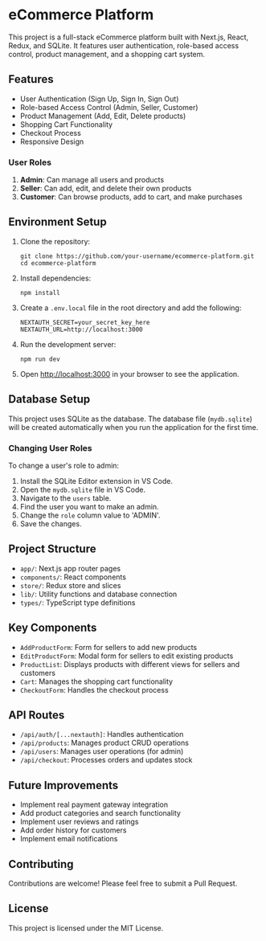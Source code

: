 # eCommerce Platform

This project is a full-stack eCommerce platform built with Next.js, React, Redux, and SQLite. It features user authentication, role-based access control, product management, and a shopping cart system.

## Features

- User Authentication (Sign Up, Sign In, Sign Out)
- Role-based Access Control (Admin, Seller, Customer)
- Product Management (Add, Edit, Delete products)
- Shopping Cart Functionality
- Checkout Process
- Responsive Design

### User Roles

1. **Admin**: Can manage all users and products
2. **Seller**: Can add, edit, and delete their own products
3. **Customer**: Can browse products, add to cart, and make purchases

## Environment Setup

1. Clone the repository:
   ```
   git clone https://github.com/your-username/ecommerce-platform.git
   cd ecommerce-platform
   ```

2. Install dependencies:
   ```
   npm install
   ```

3. Create a `.env.local` file in the root directory and add the following:
   ```
   NEXTAUTH_SECRET=your_secret_key_here
   NEXTAUTH_URL=http://localhost:3000
   ```

4. Run the development server:
   ```
   npm run dev
   ```

5. Open [http://localhost:3000](http://localhost:3000) in your browser to see the application.

## Database Setup

This project uses SQLite as the database. The database file (`mydb.sqlite`) will be created automatically when you run the application for the first time.

### Changing User Roles

To change a user's role to admin:

1. Install the SQLite Editor extension in VS Code.
2. Open the `mydb.sqlite` file in VS Code.
3. Navigate to the `users` table.
4. Find the user you want to make an admin.
5. Change the `role` column value to 'ADMIN'.
6. Save the changes.

## Project Structure

- `app/`: Next.js app router pages
- `components/`: React components
- `store/`: Redux store and slices
- `lib/`: Utility functions and database connection
- `types/`: TypeScript type definitions

## Key Components

- `AddProductForm`: Form for sellers to add new products
- `EditProductForm`: Modal form for sellers to edit existing products
- `ProductList`: Displays products with different views for sellers and customers
- `Cart`: Manages the shopping cart functionality
- `CheckoutForm`: Handles the checkout process

## API Routes

- `/api/auth/[...nextauth]`: Handles authentication
- `/api/products`: Manages product CRUD operations
- `/api/users`: Manages user operations (for admin)
- `/api/checkout`: Processes orders and updates stock

## Future Improvements

- Implement real payment gateway integration
- Add product categories and search functionality
- Implement user reviews and ratings
- Add order history for customers
- Implement email notifications

## Contributing

Contributions are welcome! Please feel free to submit a Pull Request.

## License

This project is licensed under the MIT License.